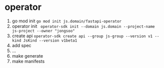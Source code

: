 # operator

1. go mod init
```go mod init js.domain/fastapi-operator```
2. operator init
``` operator-sdk init --domain js.domain --project-name js-project --owner "jongsoo"```
3. create api
```operator-sdk create api --group js-group --version v1 --kind JsKind --version v1beta1 ```
4. add spec
5. ...
6. make generate
7. make manifests